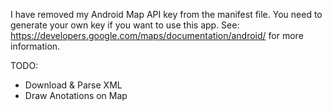 I have removed my Android Map API key from the manifest file. You need to generate your own key if you want to use this app. See: https://developers.google.com/maps/documentation/android/ for more information.

TODO:
+ Download & Parse XML
+ Draw Anotations on Map
